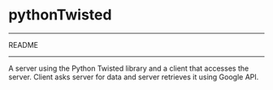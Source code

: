 # pythonTwisted

***************************************
README
***************************************

A server using the Python Twisted library and a client that accesses the server.
Client asks server for data and server retrieves it using Google API.

